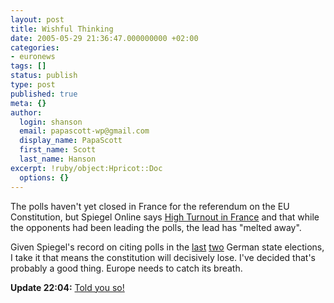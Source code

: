 ```yaml
---
layout: post
title: Wishful Thinking
date: 2005-05-29 21:36:47.000000000 +02:00
categories:
- euronews
tags: []
status: publish
type: post
published: true
meta: {}
author:
  login: shanson
  email: papascott-wp@gmail.com
  display_name: PapaScott
  first_name: Scott
  last_name: Hanson
excerpt: !ruby/object:Hpricot::Doc
  options: {}
---
```

<p>The polls haven't yet closed in France for the referendum on the EU Constitution, but Spiegel Online says <a href="http://www.spiegel.de/politik/ausland/0,1518,358084,00.html" title="EU-Referendum: Hohe Wahlbeteiligung in Frankreich - Politik - SPIEGEL ONLINE - Nachrichten">High Turnout in France</a> and that while the opponents had been leading the polls, the lead has "melted away".</p>
<p>Given Spiegel's record on citing polls in the <a href="https://www.papascott.de/archives/2005/02/20/schleswigholstein-votes/">last</a> <a href="https://www.papascott.de/archives/2005/05/22/spd-loses-big-in-nrw/">two</a> German state elections, I take it that means the constitution will decisively lose. I've decided that's probably a good thing. Europe needs to catch its breath.</p>
<p><strong>Update 22:04:</strong> <a href="http://fistfulofeuros.net/archives/001410.php" title="A Fistful of Euros: And It's A 'No'">Told you so!</a></p>
